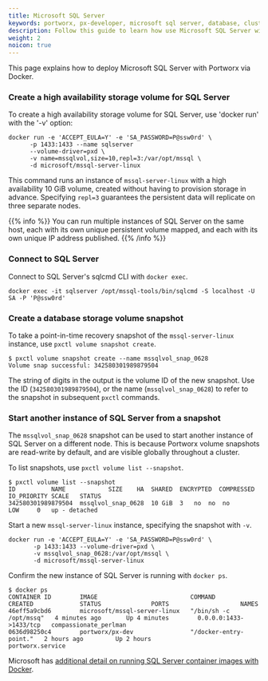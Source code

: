 ```yaml
---
title: Microsoft SQL Server
keywords: portworx, px-developer, microsoft sql server, database, cluster, storage
description: Follow this guide to learn how use Microsoft SQL Server with Portworx.
weight: 2
noicon: true
---
```



This page explains how to deploy Microsoft SQL Server with Portworx via Docker.

### Create a high availability storage volume for SQL Server
To create a high availability storage volume for SQL Server, use 'docker run' with the '-v' option:

```text
docker run -e 'ACCEPT_EULA=Y' -e 'SA_PASSWORD=P@ssw0rd' \
      -p 1433:1433 --name sqlserver
      --volume-driver=pxd \
      -v name=mssqlvol,size=10,repl=3:/var/opt/mssql \
      -d microsoft/mssql-server-linux
```

This command runs an instance of `mssql-server-linux` with a high availability 10 GiB volume, created without having to provision storage in advance. Specifying `repl=3` guarantees the persistent data will replicate on three separate nodes.

{{% info %}}
You can run multiple instances of SQL Server on the same host, each with its own unique persistent volume mapped, and each with its own unique IP address published.
{{% /info %}}

### Connect to SQL Server
Connect to SQL Server's sqlcmd CLI with `docker exec`.

```text
docker exec -it sqlserver /opt/mssql-tools/bin/sqlcmd -S localhost -U SA -P 'P@ssw0rd'
```

### Create a database storage volume snapshot

To take a point-in-time recovery snapshot of the `mssql-server-linux` instance, use  `pxctl volume snapshot create`.

```
$ pxctl volume snapshot create --name mssqlvol_snap_0628
Volume snap successful: 342580301989879504
```

The string of digits in the output is the volume ID of the new snapshot. Use the ID (`342580301989879504`), or the name (`mssqlvol_snap_0628`) to refer to the snapshot in subsequent `pxctl` commands.

### Start another instance of SQL Server from a snapshot

The `mssqlvol_snap_0628` snapshot can be used to start another instance of SQL Server on a different node. This is because Portworx volume snapshots are read-write by default, and are visible globally throughout a cluster.

To list snapshots, use `pxctl volume list --snapshot`.

```
$ pxctl volume list --snapshot
ID			NAME			SIZE	HA	SHARED	ENCRYPTED  COMPRESSED	IO_PRIORITY	SCALE	STATUS
342580301989879504	mssqlvol_snap_0628	10 GiB	3	no	no  no		LOW		0	up - detached
```
Start a new `mssql-server-linux` instance, specifying the snapshot with `-v`.

```text
docker run -e 'ACCEPT_EULA=Y' -e 'SA_PASSWORD=P@ssw0rd' \
       -p 1433:1433 --volume-driver=pxd \
       -v mssqlvol_snap_0628:/var/opt/mssql \
       -d microsoft/mssql-server-linux
```

Confirm the new instance of SQL Server is running with `docker ps`.
```
$ docker ps
CONTAINER ID        IMAGE                          COMMAND                  CREATED             STATUS              PORTS                    NAMES
46eff5a9cbd6        microsoft/mssql-server-linux   "/bin/sh -c /opt/mssq"   4 minutes ago       Up 4 minutes        0.0.0.0:1433->1433/tcp   compassionate_perlman
0636d98250c4        portworx/px-dev                "/docker-entry-point."   2 hours ago         Up 2 hours                                   portworx.service
```

Microsoft has [additional detail on running SQL Server container images with Docker](https://docs.microsoft.com/en-us/sql/linux/quickstart-install-connect-docker?view=sql-server-linux-2017#a-idpersista-persist-your-data).
